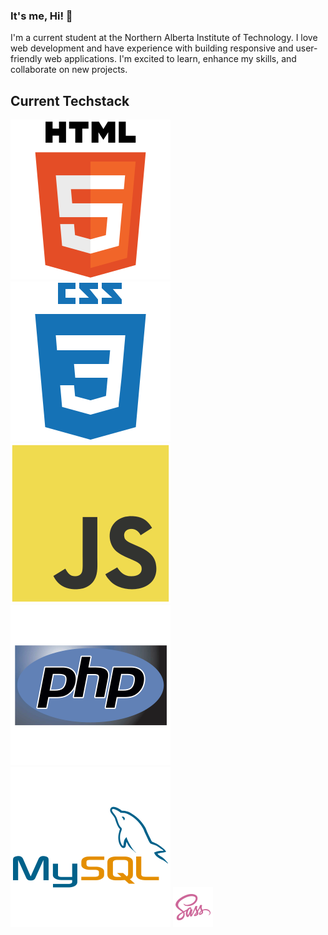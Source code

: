 ### It's me, Hi! 👋
I'm a current student at the Northern Alberta Institute of Technology.
I love web development and have experience with building responsive and user-friendly web applications. 
I'm excited to learn, enhance my skills, and collaborate on new projects.

## Current Techstack
![](img/html.svg)
![](img/css.svg)
![](img/javascript.svg)
![](img/php.svg)
![](img/mysql.svg)
![](img/sass.svg)



<!--
**johnjovero98/johnjovero98** is a ✨ _special_ ✨ repository because its `README.md` (this file) appears on your GitHub profile.

Here are some ideas to get you started:

- 🔭 I’m currently working on ...
- 🌱 I’m currently learning ...
- 👯 I’m looking to collaborate on ...
- 🤔 I’m looking for help with ...
- 💬 Ask me about ...
- 📫 How to reach me: ...
- 😄 Pronouns: ...
- ⚡ Fun fact: ...
-->
